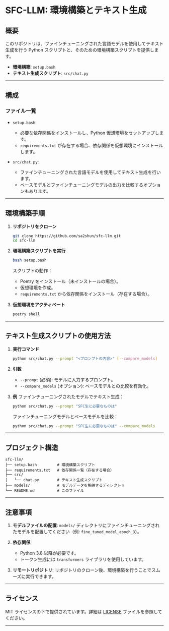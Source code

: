 # SFC-LLM: 環境構築とテキスト生成

## 概要

このリポジトリは、ファインチューニングされた言語モデルを使用してテキスト生成を行う Python スクリプトと、そのための環境構築スクリプトを提供します。

- **環境構築**: `setup.bash`
- **テキスト生成スクリプト**: `src/chat.py`

---

## 構成

### ファイル一覧

- `setup.bash`:
  - 必要な依存関係をインストールし、Python 仮想環境をセットアップします。
  - `requirements.txt` が存在する場合、依存関係を仮想環境にインストールします。
  
- `src/chat.py`:
  - ファインチューニングされた言語モデルを使用してテキスト生成を行います。
  - ベースモデルとファインチューニングモデルの出力を比較するオプションもあります。

---

## 環境構築手順

1. **リポジトリをクローン**
   ```bash
   git clone https://github.com/sa2shun/sfc-llm.git
   cd sfc-llm
   ```

2. **環境構築スクリプトを実行**
   ```bash
   bash setup.bash
   ```

   スクリプトの動作：
   - Poetry をインストール（未インストールの場合）。
   - 仮想環境を作成。
   - `requirements.txt` から依存関係をインストール（存在する場合）。

3. **仮想環境をアクティベート**
   ```bash
   poetry shell
   ```

---

## テキスト生成スクリプトの使用方法

1. **実行コマンド**
   ```bash
   python src/chat.py --prompt "<プロンプトの内容>" [--compare_models]
   ```

2. **引数**
   - `--prompt` (必須): モデルに入力するプロンプト。
   - `--compare_models` (オプション): ベースモデルとの比較を有効化。

3. **例**
   ファインチューニングされたモデルでテキスト生成：
   ```bash
   python src/chat.py --prompt "SFC生に必要なものは"
   ```

   ファインチューニングモデルとベースモデルを比較：
   ```bash
   python src/chat.py --prompt "SFC生に必要なものは" --compare_models
   ```

---

## プロジェクト構造

```
sfc-llm/
├── setup.bash         # 環境構築スクリプト
├── requirements.txt   # 依存関係一覧（存在する場合）
├── src/
│   └── chat.py        # テキスト生成スクリプト
├── models/            # モデルデータを格納するディレクトリ
└── README.md          # このファイル
```

---

## 注意事項

1. **モデルファイルの配置**:
   `models/` ディレクトリにファインチューニングされたモデルを配置してください（例: `fine_tuned_model_epoch_3`）。

2. **依存関係**:
   - Python 3.8 以降が必要です。
   - トークン生成には `transformers` ライブラリを使用しています。

3. **リモートリポジトリ**:
   リポジトリのクローン後、環境構築を行うことでスムーズに実行できます。

---

## ライセンス

MIT ライセンスの下で提供されています。詳細は [LICENSE](LICENSE) ファイルを参照してください。

---

